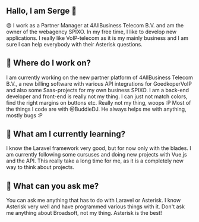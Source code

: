 ## Hallo, I am Serge 👋

😄 I work as a Partner Manager at 4AllBusiness Telecom B.V. and am the owner of the webagency SPIXO. In my free time, I like to develop new applications. I really like VoIP-telecom as it is my mainly business and I am sure I can help everybody with their Asterisk questions. 

## 🔭 Where do I work on?
I am currently working on the new partner platform of 4AllBusiness Telecom B.V., a new billing software with various API integrations for GoedkoperVoIP and also some Saas-projects for my own business SPIXO. I am a back-end developer and front-end is really not my thing. I can just not match colors, find the right margins on buttons etc. Really not my thing, woops :P Most of the things I code are with @BuddieDJ. He always helps me with anything, mostly bugs :P

## 🌱 What am I currently learning?
I know the Laravel framework very good, but for now only with the blades. I am currently following some cursuses and doing new projects with Vue.js and the API. This really take a long time for me, as it is a completely new way to think about projects.

## 💬 What can you ask me?
You can ask me anything that has to do with Laravel or Asterisk. I know Asterisk very well and have programmed various things with it. Don't ask me anything about Broadsoft, not my thing. Asterisk is the best!
